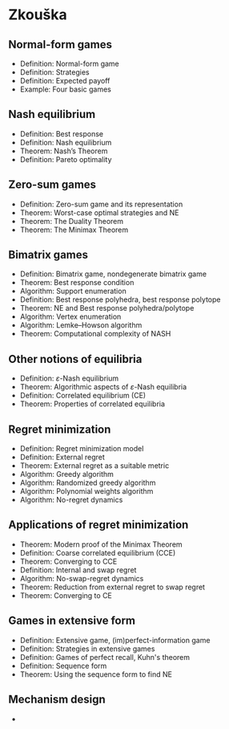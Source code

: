 # Zkouška

## Normal-form games

- Definition: Normal-form game
- Definition: Strategies
- Definition: Expected payoff
- Example: Four basic games

## Nash equilibrium

- Definition: Best response
- Definition: Nash equilibrium
- Theorem: Nash’s Theorem
- Definition: Pareto optimality

## Zero-sum games

- Definition: Zero-sum game and its representation
- Theorem: Worst-case optimal strategies and NE
- Theorem: The Duality Theorem
- Theorem: The Minimax Theorem

## Bimatrix games

- Definition: Bimatrix game, nondegenerate bimatrix game
- Theorem: Best response condition
- Algorithm: Support enumeration
- Definition: Best response polyhedra, best response polytope
- Theorem: NE and Best response polyhedra/polytope
- Algorithm: Vertex enumeration
- Algorithm: Lemke–Howson algorithm
- Theorem: Computational complexity of NASH

## Other notions of equilibria

- Definition: $\varepsilon$-Nash equilibrium
- Theorem: Algorithmic aspects of $\varepsilon$-Nash equilibria
- Definition: Correlated equilibrium (CE)
- Theorem: Properties of correlated equilibria

## Regret minimization

- Definition: Regret minimization model
- Definition: External regret
- Theorem: External regret as a suitable metric
- Algorithm: Greedy algorithm
- Algorithm: Randomized greedy algorithm
- Algorithm: Polynomial weights algorithm
- Algorithm: No-regret dynamics

## Applications of regret minimization

- Theorem: Modern proof of the Minimax Theorem
- Definition: Coarse correlated equilibrium (CCE)
- Theorem: Converging to CCE
- Definition: Internal and swap regret
- Algorithm: No-swap-regret dynamics
- Theorem: Reduction from external regret to swap regret
- Theorem: Converging to CE

## Games in extensive form

- Definition: Extensive game, (im)perfect-information game
- Definition: Strategies in extensive games
- Definition: Games of perfect recall, Kuhn's theorem
- Definition: Sequence form
- Theorem: Using the sequence form to find NE

## Mechanism design

- 
